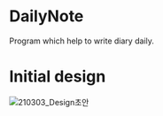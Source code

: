 # DailyNote
Program which help to write diary daily.

# Initial design
![210303_Design초안](https://user-images.githubusercontent.com/18378009/149144708-8f6e2e0f-6ec5-4c46-b596-2a5b7aee580b.png)
